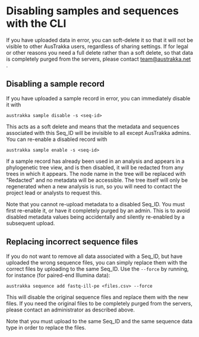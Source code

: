 
# Disabling samples and sequences with the CLI

If you have uploaded data in error, you can soft-delete it so that it will not be visible to other AusTrakka users, regardless of sharing settings. If for legal or other reasons you need a full delete rather than a soft delete, so that data is completely
purged from the servers, please contact team@austrakka.net .

## Disabling a sample record

If you have uploaded a sample record in error, you can immediately disable it with 
```
austrakka sample disable -s <seq-id>
```

This acts as a soft delete and means that the metadata and sequences associated with this Seq_ID will be invisible to all except AusTrakka admins. You can re-enable a disabled record with 
```
austrakka sample enable -s <seq-id>
```

If a sample record has already been used in an analysis and appears in a phylogenetic tree view, and is then disabled, it will be redacted from any trees in which it appears. The node name in the tree will be replaced with "Redacted" and no metadata will be accessible. The tree itself will only be regenerated when a new analysis is run, so you will need to contact the project lead or analysts to request this.

Note that you cannot re-upload metadata to a disabled Seq_ID. You must first re-enable it, or have it completely purged by an admin. This is to avoid disabled metadata values being accidentally and silently re-enabled by a subsequent upload.

 ## Replacing incorrect sequence files

If you do not want to remove all data associated with a Seq_ID, but have uploaded the wrong sequence files, you can simply replace them with the correct files by uploading to the same Seq_ID. Use the `--force` by running, for instance (for paired-end Illumina data):
```
austrakka sequence add fastq-ill-pe <files.csv> --force 
```

This will disable the original sequence files and replace them with the new files. If you need the original files to be completely purged from the servers, please contact an administrator as described above.

Note that you must upload to the same Seq_ID and the same sequence data type in order to replace the files.